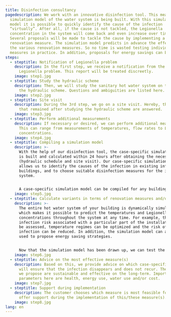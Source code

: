 ```yaml
---
title: Disinfection consultancy
pagedescription: We work with an innovative disinfection tool. This means that a
  simulation model of the water system is being built. With this simulation
  model it is possible to quickly identify the cause of the infection
  “virtually”. After all, if the cause is not tackled, the Legionella
  concentration in the system will come back and even increase over time.
  Several proposals will be made to tackle the cause by implementing a
  renovation measure. The simulation model predicts in advance the effects of
  the various renovation measures. So no time is wasted testing individual
  measures in practice. In addition, proposals for energy savings can be made.
steps:
  - steptitle: Notification of Legionella problem
    description: In the first step, we receive a notification from the customer of a
      Legionella problem. This report will be treated discreetly.
    image: step1.jpg
  - steptitle: Study the hydraulic scheme
    description: Then, we will study the sanitary hot water system on the basis of
      the hydraulic scheme. Questions and ambiguities are listed here.
    image: step2.jpg
  - steptitle: Site visit
    description: During the 3rd step, we go on a site visit. Hereby, the questions
      that remained after studying the hydraulic scheme are answered.
    image: step3.jpg
  - steptitle: Perform additional measurements
    description: If necessary or desired, we can perform additional measurements.
      This can range from measurements of temperatures, flow rates to Legionella
      concentrations.
    image: step4.jpg
  - steptitle: Compiling a simulation model
    description: >-
      With the help of our disinfection tool, the case-specific simulation model
      is built and calculated within 24 hours after obtaining the necessary data
      (hydraulic schedule and site visit). Our case-specific simulation model
      allows us to identify the causes of the infection in existing infected
      buildings, and to choose suitable disinfection measures for the infected
      system.


      A case-specific simulation model can be compiled for any building with a hot water demand, such as sports complexes, hotels, residential care centers and hospitals.
    image: step5.jpg
  - steptitle: Calculate variants in terms of renovation measures and/or controls
    description: >-
      The entire hot water system of your building is dynamically simulated,
      which makes it possible to predict the temperatures and Legionella
      concentrations throughout the system at any time. For example, the
      infection risk associated with a particular part of the installation can
      be assessed, temperature regimes can be optimized and the risk of
      infection can be reduced. In addition, the simulation model can also be
      used to propose energy saving strategies.


      Now that the simulation model has been drawn up, we can test the effectiveness of various renovation measures and/or controls "virtually" before implementing these measures in practice (e.g. insulating certain pipes, adjusting flow rates of certain circuits, etc.).
    image: step6.jpg
  - steptitle: Advice on the most effective measure(s)
    description: Based on this, we provide advice on which case-specific measure(s)
      will ensure that the infection disappears and does not recur. The measures
      we propose are sustainable and effective on the long-term. Important
      parameters here are health, energy use, water use and/or cost.
    image: step7.jpg
  - steptitle: Support during implementation
    description: The customer chooses which measure is most feasible for him, we
      offer support during the implementation of this/these measure(s).
    image: step8.jpg
lang: en
---
```

